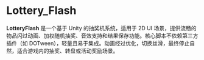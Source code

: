 # Lottery_Flash
**LotteryFlash** 是一个基于 Unity 的抽奖机系统，适用于 2D UI 场景，提供流畅的物品闪过动画、加权随机抽奖、音效支持和结果保存功能。核心脚本不依赖第三方插件（如 DOTween），轻量且易于集成。动画经过优化，切换丝滑，最终停止自然，适合游戏内的抽奖、转盘或活动奖励场景。
